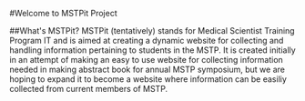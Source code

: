 #Welcome to MSTPit Project

##What's MSTPit?
MSTPit (tentatively) stands for Medical Scientist Training Program IT and is aimed at creating a dynamic website for collecting and handling information pertaining to students in the MSTP. It is created initially in an attempt of making an easy to use website for collecting information needed in making abstract book for annual MSTP symposium, but we are hoping to expand it to become a website where information can be easiliy collected from current members of MSTP.
